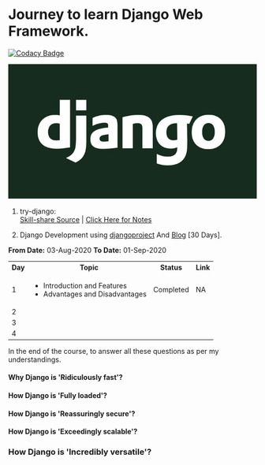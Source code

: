 # Journey to learn Django Web Framework.

[![Codacy Badge](https://api.codacy.com/project/badge/Grade/d5ed8fcfed244655af115f1510d6ad04)](https://app.codacy.com/manual/blackbeastfilo/try-django?utm_source=github.com&utm_medium=referral&utm_content=filopd/try-django&utm_campaign=Badge_Grade_Dashboard)

![Django Wallpaper](https://github.com/filopd/try-django/blob/master/django-wallpaper.jpg)

1. try-django: <br>
   [Skill-share Source](https://www.skillshare.com/classes/Try-Django-Learn-and-Master-the-Python-Programming-Web-Framework) |
   [Click Here for Notes](https://github.com/filopd/try-django/tree/master/src/project1/trydjango/README.md)

2. Django Development using <a href='https://www.djangoproject.com/start/overview/'>djangoproject</a> And <a href='https://data-flair.training/blogs/django-tutorial/'>Blog</a> [30 Days]. <br>

**From Date:** 03-Aug-2020 
**To   Date:** 01-Sep-2020

<table>
<tr><th> Day </th><th> Topic </th><th> Status </th><th> Link </th></tr>
<tr><td>1</td><td><ul>
<li>Introduction and Features</li>
<li>Advantages and Disadvantages</li>
</ul></td><td>Completed</td><td>NA</td></tr>
<tr><td>2</td><td></td><td></td><td></td></tr>
<tr><td>3</td><td></td><td></td><td></td></tr>
<tr><td>4</td><td></td><td></td><td></td></tr>
</table>

In the end of the course, to answer all these questions as per my understandings.
#### Why Django is 'Ridiculously fast'?

#### How Django is 'Fully loaded'?

#### How Django is 'Reassuringly secure'?

#### How Django is 'Exceedingly scalable'?

### How Django is 'Incredibly versatile'?

